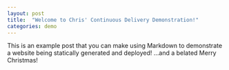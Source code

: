 ```yaml
---
layout: post
title:  "Welcome to Chris' Continuous Delivery Demonstration!"
categories: demo
---
```


This is an example post that you can make using Markdown to demonstrate a website being statically generated and deployed!  ...and a belated Merry Christmas!
